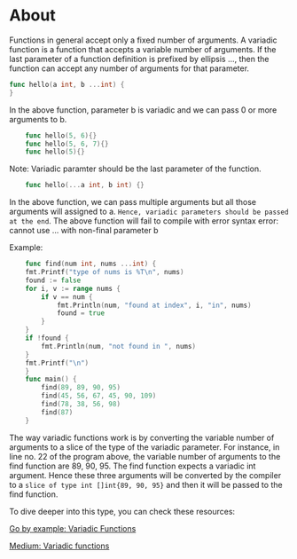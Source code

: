 # About
Functions in general accept only a fixed number of arguments. A variadic function is a function that accepts a variable number of arguments. If the last parameter of a function definition is prefixed by ellipsis ..., then the function can accept any number of arguments for that parameter.

```go
func hello(a int, b ...int) {
}
```

In the above function, parameter b is variadic and we can pass 0 or more arguments to b.

```go
    func hello(5, 6){}
    func hello(5, 6, 7){}
    func hello(5){}
```

Note:
    Variadic paramter should be the last parameter of the function.

```go
    func hello(...a int, b int) {}
```
In the above function, we can pass multiple arguments but all those arguments will assigned to a.
`Hence, variadic parameters should be passed at the end`. The above function will fail to compile with error syntax error: cannot use ... with non-final parameter b

Example:
```go
    func find(num int, nums ...int) {
    fmt.Printf("type of nums is %T\n", nums)
    found := false
    for i, v := range nums {
        if v == num {
            fmt.Println(num, "found at index", i, "in", nums)
            found = true
        }
    }
    if !found {
        fmt.Println(num, "not found in ", nums)
    }
    fmt.Printf("\n")
    }
    func main() {
        find(89, 89, 90, 95)
        find(45, 56, 67, 45, 90, 109)
        find(78, 38, 56, 98)
        find(87)
    }
```
The way variadic functions work is by converting the variable number of arguments to a slice of the type of the variadic parameter. 
For instance, in line no. 22 of the program above, the variable number of arguments to the find function are 89, 90, 95. The find function expects a variadic int argument. 
Hence these three arguments will be converted by the compiler to a `slice of type int []int{89, 90, 95}` and then it will be passed to the find function.

To dive deeper into this type, you can check these resources:

[Go by example: Variadic Functions](https://gobyexample.com/variadic-functions)

[Medium: Variadic functions](https://medium.com/rungo/variadic-function-in-go-5d9b23f4c01a)
